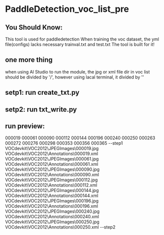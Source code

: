 # PaddleDetection_voc_list_pre
## You Should Know:
This tool is used for paddledetection
When training the voc dataset, the yml file(configs) lacks necessary trainval.txt and test.txt
The tool is built for it!
## one more thing
when using AI Studio to run the module, the jpg or xml file dir in voc list should be divided by '/',
however using lacal terminal, it divided by '\'
## setp1: run create_txt.py
## setp2: run txt_write.py
## run preview:
000019
000061
000090
000112
000144
000196
000240
000250
000263
000272
000276
000298
000353
000356
000365
--step1
VOCdevkit\VOC2012\JPEGImages\000019.jpg VOCdevkit\VOC2012\Annotations\000019.xml
VOCdevkit\VOC2012\JPEGImages\000061.jpg VOCdevkit\VOC2012\Annotations\000061.xml
VOCdevkit\VOC2012\JPEGImages\000090.jpg VOCdevkit\VOC2012\Annotations\000090.xml
VOCdevkit\VOC2012\JPEGImages\000112.jpg VOCdevkit\VOC2012\Annotations\000112.xml
VOCdevkit\VOC2012\JPEGImages\000144.jpg VOCdevkit\VOC2012\Annotations\000144.xml
VOCdevkit\VOC2012\JPEGImages\000196.jpg VOCdevkit\VOC2012\Annotations\000196.xml
VOCdevkit\VOC2012\JPEGImages\000240.jpg VOCdevkit\VOC2012\Annotations\000240.xml
VOCdevkit\VOC2012\JPEGImages\000250.jpg VOCdevkit\VOC2012\Annotations\000250.xml
--step2
